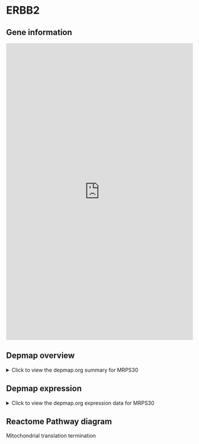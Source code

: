 <h1>ERBB2</h1>

<h2>Gene information</h2>
<iframe src="https://depmap.org/portal/gene/MRPS30?tab=about" style="border:none;width:100%;height:800px"></iframe>

<h2>Depmap overview</h2>
<details>
  <summary>Click to view the depmap.org summary for MRPS30</summary>
  <iframe src="https://depmap.org/portal/gene/MRPS30?tab=overview" style="border:none;width:100%;height:800px"></iframe>
</details>

<h2>Depmap expression</h2>
<details>
  <summary>Click to view the depmap.org expression data for MRPS30</summary>
  <iframe src="https://depmap.org/portal/gene/MRPS30?tab=characterization" style="border:none;width:100%;height:800px"></iframe>
</details>



<h2>Reactome Pathway diagram</h2>
Mitochondrial translation termination
<div id="diagramHolder"></div>

<script>
    //Creating the Reactome Diagram widget
    //Take into account a proxy needs to be set up in your server side pointing to www.reactome.org
    function onReactomeDiagramReady(){  //This function is automatically called when the widget code is ready to be used
        var diagram = Reactome.Diagram.create({
            "placeHolder" : "diagramHolder",
            "width" : 900,
            "height" : 500
        });

        //Initialising it to the "Hemostasis" pathway
        diagram.loadDiagram("R-HSA-5419276");

        //Adding different listeners

        diagram.onDiagramLoaded(function (loaded) {
            console.info("Loaded ", loaded);
            diagram.flagItems("BAD");
	    diagram.flagItems("Q92934");
            if (loaded == "R-HSA-5419276") diagram.selectItem("R-HSA-5419276");
        });

     }
</script>



